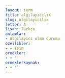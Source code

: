 ```yaml
---
layout: term
title: algılayıcılık
slug: algilayicilik
letter: A
lisan: Türkçe
anlamlar:
- Algılayıcı olma durumu
ozellikler:
- - isim
ornekler:
- - ''
orneklerkaynak:
- - ''
---
```

